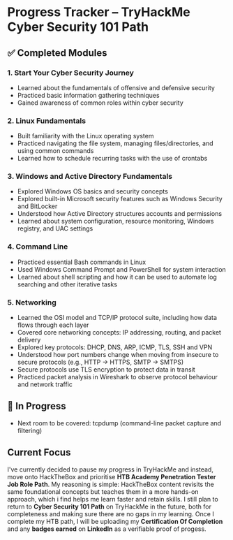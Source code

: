 # Progress Tracker – TryHackMe Cyber Security 101 Path

## ✅ Completed Modules

### 1. Start Your Cyber Security Journey
- Learned about the fundamentals of offensive and defensive security  
- Practiced basic information gathering techniques  
- Gained awareness of common roles within cyber security  

### 2. Linux Fundamentals
- Built familiarity with the Linux operating system  
- Practiced navigating the file system, managing files/directories, and using common commands
- Learned how to schedule recurring tasks with the use of crontabs

### 3. Windows and Active Directory Fundamentals
- Explored Windows OS basics and security concepts 
- Explored built-in Microsoft security features such as Windows Security and BitLocker 
- Understood how Active Directory structures accounts and permissions  
- Learned about system configuration, resource monitoring, Windows registry, and UAC settings 

### 4. Command Line
- Practiced essential Bash commands in Linux  
- Used Windows Command Prompt and PowerShell for system interaction  
- Learned about shell scripting and how it can be used to automate log searching and other iterative tasks
  
### 5. Networking
- Learned the OSI model and TCP/IP protocol suite, including how data flows through each layer
- Covered core networking concepts: IP addressing, routing, and packet delivery
- Explored key protocols: DHCP, DNS, ARP, ICMP, TLS, SSH and VPN
- Understood how port numbers change when moving from insecure to secure protocols (e.g., HTTP -> HTTPS, SMTP -> SMTPS)
- Secure protocols use TLS encryption to protect data in transit
- Practiced packet analysis in Wireshark to observe protocol behaviour and network traffic

## 🚧 In Progress
- Next room to be covered: tcpdump (command-line packet capture and filtering)

## Current Focus
I've currently decided to pause my progress in TryHackMe and instead, move onto HackTheBox and prioritise **HTB Academy Penetration Tester Job Role Path**.
My reasoning is simple: HackTheBox content revisits the same foundational concepts but teaches them in a more hands-on approach, which i find helps me learn faster and retain skills.
I still plan to return to **Cyber Security 101 Path** on TryHackMe in the future, both for completeness and making sure there are no gaps in my learning.
Once I complete my HTB path, I will be uploading my **Certification Of Completion** and any **badges earned** on **LinkedIn** as a verifiable proof of progess.
